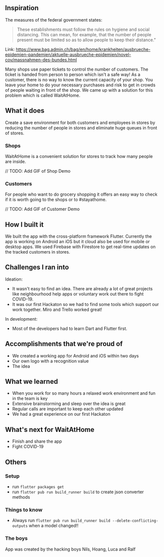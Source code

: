 ## Inspiration
The measures of the federal government states:
> These establishments must follow the rules on hygiene and social distancing. This can mean, for example, that the number of people present must be limited so as to allow people to keep their distance."

Link: https://www.bag.admin.ch/bag/en/home/krankheiten/ausbrueche-epidemien-pandemien/aktuelle-ausbrueche-epidemien/novel-cov/massnahmen-des-bundes.html

Many shops use paper tickets to control the number of customers. The ticket is handed from person to person which isn't a safe way! As a customer, there is no way to know the current capacity of your shop. You leave your home to do your necessary purchases and risk to get in crowds of people waiting in front of the shop. We came up with a solution for this problem which is called WaitAtHome.

## What it does
Create a save environment for both customers and employees in stores by reducing the number of people in stores and eliminate huge queues in front of stores.

### Shops
WaitAtHome is a convenient solution for stores to track how many people are inside.

// TODO: Add GIF of Shop Demo

### Customers
For people who want to do grocery shopping it offers an easy way to check if it is worth going to the shops or to #stayathome.

// TODO: Add GIF of Customer Demo

## How I built it
We built the app with the cross-platform framework Flutter. Currently the app is working on Android an iOS but it cloud also be used for mobile or desktop apps. We used Firebase with Firestore to get real-time updates on the tracked customers in stores.

## Challenges I ran into
Ideation:
* It wasn't easy to find an idea. There are already a lot of great projects like neighbourhood help apps or voluntary work out there to fight COVID-19.
* It was our first Hackaton so we had to find some tools which support our work together. Miro and Trello worked great!

In development:
* Most of the developers had to learn Dart and Flutter first.

## Accomplishments that we're proud of
* We created a working app for Android and iOS within two days
* Our own logo with a recognition value
* The idea

## What we learned
* When you work for so many hours a relaxed work environment and fun in the team is key
* Extensive brainstorming and sleep over the idea is great
* Regular calls are important to keep each other updated
* We had a great experience on our first Hackaton

## What's next for WaitAtHome
* Finish and share the app
* Fight COVID-19

## Others

### Setup
- run `flutter packages get`
- run `flutter pub run build_runner build` to create json converter methods

### Things to know
- Always run `flutter pub run build_runner build --delete-conflicting-outputs` when a model changed!!

### The boys
App was created by the hacking boys Nils, Hoang, Luca and Ralf